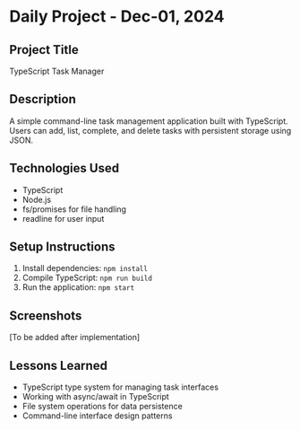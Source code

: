# Daily Project - Dec-01, 2024

## Project Title
TypeScript Task Manager

## Description
A simple command-line task management application built with TypeScript. Users can add, list, complete, and delete tasks with persistent storage using JSON.

## Technologies Used
- TypeScript
- Node.js
- fs/promises for file handling
- readline for user input

## Setup Instructions
1. Install dependencies: `npm install`
2. Compile TypeScript: `npm run build`
3. Run the application: `npm start`

## Screenshots
[To be added after implementation]

## Lessons Learned
- TypeScript type system for managing task interfaces
- Working with async/await in TypeScript
- File system operations for data persistence
- Command-line interface design patterns
